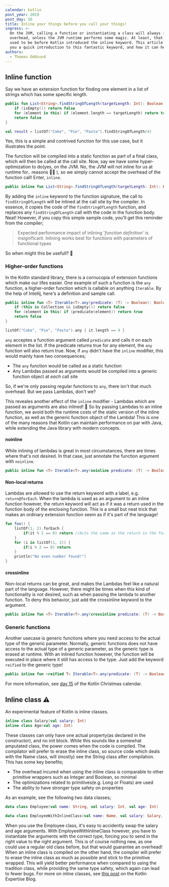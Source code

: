 ```yaml
---
calendar: kotlin
post_year: 2019
post_day: 16
title: Inline your things before you call your things!
ingress: >-
  On the JVM, calling a function or instantiating a class will always incure an
  overhead, unless the JVM runtime performs some magic. At least, that's how it
  used to be before Kotlin introduced the inline keyword. This article will give
  you a quick introduction to this fantastic keyword, and how it can help you!
authors:
  - Thomas Oddsund
---
```

## Inline function

Say we have an extension function for finding one element in a list of strings which has some specific length.

```kotlin
public fun List<String>.findStringOfLength(targetLength: Int): Boolean {
    if (isEmpty()) return false
    for (element in this) if (element.length == targetLength) return true
    return false
}

val result = listOf("Cake", "Pie", "Pasta").findStringOfLength(4)
```

Yes, this is a simple and contrived function for this use case, but it illustrates the point.

The function will be compiled into a static function as part of a final class, which will then be called at the call site.
Now, say we have some hyper-optimization to do(yes, on the JVM. No, the JVM will not inline for us at runtime for.. reasons 🤷‍♀️ ), so we simply cannot accept the overhead of the function call!
Enter, `inline`.

```kotlin
public inline fun List<String>.findStringOfLength(targetLength: Int): Boolean
```

By adding the `inline` keyword to the function signature, the call to `findStringOfLength` will be inlined at the call site by the compiler.
In essence, it copies the code of the `findStringOfLength` function, and replaces any `findStringOfLength` call with the code in the function body. Neat!
However, if you copy this simple sample code, you'll get this reminder from the compiler;

> Expected performance impact of inlining '*function definition*' is insignificant. Inlining works best for functions with parameters of functional types

So when might this be usefull? 🤔

### Higher-order functions

In the Kotlin standard library, there is a cornucopia of extension functions which make our lifes easier.
One example of such a function is the `any` function, a higher-order function which is callable on anything `Iterable`.
By the help of Intellij, here's a definition and sample call.

```kotlin
public inline fun <T> Iterable<T>.any(predicate: (T) -> Boolean): Boolean {
    if (this is Collection && isEmpty()) return false
    for (element in this) if (predicate(element)) return true
    return false
}

listOf("Cake", "Pie", "Pasta").any { it.length == 4 }
```

`any` acceptes a function argument called `predicate` and calls it on each element in the list.
If the predicate returns true for any element, the `any` function will also return true.
Now, if `any` didn't have the `inline` modifier, this would mainly have two consequences;

- The `any` function would be called as a static function
- Any Lambdas passed as arguments would be compiled into a generic function object at *each* call site

So, if we're only passing regular functions to `any`, there isn't that much overhead.
But we pass Lambdas, don't we?

This reveales another effect of the `inline` modifier - Lambdas which are passed as arguments are also inlined! 🤯
So by passing Lambdas to an inline function, we avoid both the runtime costs of the static version of the inline function, as well as the generic function object of the Lambda!
This is one of the many reasons that Kotlin can maintain performance on par with Java, while extending the Java library with modern concepts.

#### noinline

While inlining of lambdas is great in most circumstances, there are times where that's not desired. 
In that case, just annotate the function argument with `noinline`.
```kotlin
public inline fun <T> Iterable<T>.any(noinline predicate: (T) -> Boolean): Boolean
```

#### Non-local returns

Lambdas are allowed to use the return keyword with a label, e.g. `return@forEach`.
When the lambda is used as an argument to an inline function however, the return keyword will act as if it was a return used in the function body of the enclosing function.
This is a small but neat trick that makes an ordinary extension function seem as if it's part of the language!

```kotlin
fun foo() {
    listOf(1, 2).forEach {
        if(it % 2 == 0) return //Acts the same as the return in the for loop below
    }
    for (i in listOf(1, 2)) {
        if(i % 2 == 0) return
    }
    println("No even number found!")
}
```

#### crossinline

Non-local returns can be great, and makes the Lambdas feel like a natural part of the language.
However, there might be times when this kind of functionality is not desired, such as when passing the lambda to another function.
To deny this behavior, just add the crossinline keyword to the argument.

```kotlin
public inline fun <T> Iterable<T>.any(crossinline predicate: (T) -> Boolean): Boolean
```

### Generic functions

Another usecase is generic functions where you need access to the actual type of the generic parameter.
Normally, generic functions does not have access to the actual type of a generic parameter, as the generic type is erased at runtime.
With an inlined function however, the function will be executed in place where it still has access to the type.
Just add the keyword `reified` to the generic type!

```kotlin
public inline fun <reified T> Iterable<T>.any(predicate: (T) -> Boolean): Boolean
```

For more information, see [day 15](https://kotlin.christmas/2019/15) of the Kotlin Christmas calendar.

## Inline class ⚠️

An experimental feature of Kotlin is inline classes.

```kotlin
inline class Salary(val salary: Int)
inline class Age(val age: Int)
```

These classes can only have one actual property(as declared in the constructor), and no init block.
While this sounds like a somewhat amputated class, the power comes when the code is compiled.
The compilator will prefer to erase the inline class, so source code which deals with the Name class, will (mostly) see the String class after compilation.
This has some key benefits;

- The overhead incured when using the inline class is comparable to other primitive wrappers such as Integer and Boolean, so minimal
- The optimizations related to primitives(e.g. Long or Floats) are used
- The ability to have stronger type safety on properties

As an example, see the following two data classes;

```kotlin
data class Employee(val name: String, val salary: Int, val age: Int)

data class EmployeeWithInlineClass(val name: Name, val salary: Salary, val age: Age)
```

When you use the Employee class, it's easy to accidently swap the salary and age arguments.
With EmployeeWithInlineClass however, you have to instantiate the arguments with the correct type, forcing you to send in the right value to the right argument.
This is of course nothing new, as one could use a regular old class before, but that would guarantee an overhead!
When an inline class is compiled on the other hand, the compiler will prefer to erase the inline class as much as possible and stick to the primitive wrapped.
This will yield better performance when compared to using the tradition class, while providing the same type safety, which again can lead to fewer bugs. For more on inline classes, see [this post](https://kotlinexpertise.com/kotlin-inline-classes/) on the Kotlin Expertise Blog.
